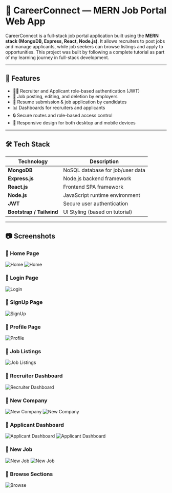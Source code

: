 # 💼 CareerConnect — MERN Job Portal Web App

CareerConnect is a full-stack job portal application built using the **MERN stack (MongoDB, Express, React, Node.js)**. It allows recruiters to post jobs and manage applicants, while job seekers can browse listings and apply to opportunities. This project was built by following a complete tutorial as part of my learning journey in full-stack development.

---

## 🚀 Features

- 👨‍💼 Recruiter and Applicant role-based authentication (JWT)
- 📝 Job posting, editing, and deletion by employers
- 📄 Resume submission & job application by candidates
- 📊 Dashboards for recruiters and applicants
- 🔒 Secure routes and role-based access control
- 📱 Responsive design for both desktop and mobile devices

---

## 🛠️ Tech Stack

| Technology | Description                         |
|------------|-------------------------------------|
| **MongoDB** | NoSQL database for job/user data   |
| **Express.js** | Node.js backend framework       |
| **React.js** | Frontend SPA framework            |
| **Node.js** | JavaScript runtime environment     |
| **JWT** | Secure user authentication             |
| **Bootstrap / Tailwind** | UI Styling (based on tutorial) |

---

## 📷 Screenshots


### 🔹 Home Page
![Home](./screenshots/Home.png)
![Home](./screenshots/Home2.png)

### 🔹 Login Page
![Login](./screenshots/Login.png)

### 🔹 SignUp Page
![SignUp](./screenshots/SignUp.png)

### 🔹 Profile Page
![Profile](./screenshots/Profile.png)

### 🔹 Job Listings
![Job Listings](./screenshots/Job.png)

### 🔹 Recruiter Dashboard
![Recruiter Dashboard](./screenshots/Company.png)

### 🔹 New Company
![New Company](./screenshots/Company2.png)
![New Company](./screenshots/Company3.png)

### 🔹 Applicant Dashboard
![Applicant Dashboard](./screenshots/applicant.png)
![Applicant Dashboard](./screenshots/applicant2.png)

### 🔹 New Job
![New Job](./screenshots/Job2.png)
![New Job](./screenshots/Job3.png)

### 🔹 Browse Sections
![Browse](./screenshots/Browse.png)


